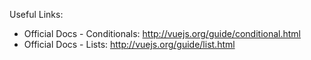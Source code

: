 Useful Links:

- Official Docs - Conditionals: http://vuejs.org/guide/conditional.html
- Official Docs - Lists: http://vuejs.org/guide/list.html
